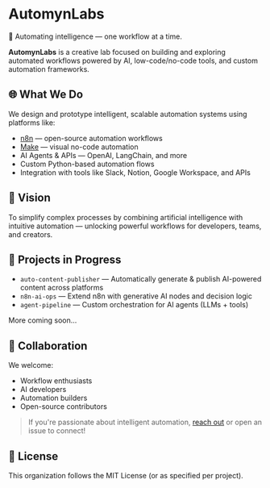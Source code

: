 # AutomynLabs

🚀 Automating intelligence — one workflow at a time.

**AutomynLabs** is a creative lab focused on building and exploring automated workflows powered by AI, low-code/no-code tools, and custom automation frameworks.

## 🌐 What We Do

We design and prototype intelligent, scalable automation systems using platforms like:

- [n8n](https://n8n.io) — open-source automation workflows
- [Make](https://www.make.com) — visual no-code automation
- AI Agents & APIs — OpenAI, LangChain, and more
- Custom Python-based automation flows
- Integration with tools like Slack, Notion, Google Workspace, and APIs

## 🧠 Vision

To simplify complex processes by combining artificial intelligence with intuitive automation — unlocking powerful workflows for developers, teams, and creators.

## 🔧 Projects in Progress

- `auto-content-publisher` — Automatically generate & publish AI-powered content across platforms
- `n8n-ai-ops` — Extend n8n with generative AI nodes and decision logic
- `agent-pipeline` — Custom orchestration for AI agents (LLMs + tools)

More coming soon…

## 🤝 Collaboration

We welcome:
- Workflow enthusiasts
- AI developers
- Automation builders
- Open-source contributors

> If you're passionate about intelligent automation, [reach out](mailto:contact@automynlabs.com) or open an issue to connect!

## 📄 License

This organization follows the MIT License (or as specified per project).
